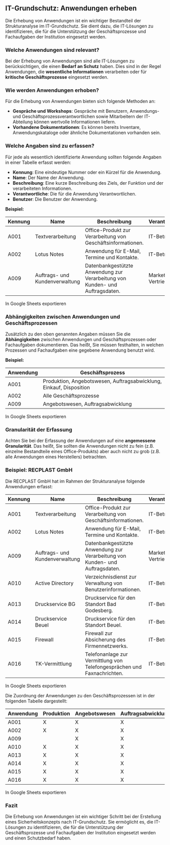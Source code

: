 
## IT-Grundschutz: Anwendungen erheben

Die Erhebung von Anwendungen ist ein wichtiger Bestandteil der Strukturanalyse im IT-Grundschutz. Sie dient dazu, die IT-Lösungen zu identifizieren, die für die Unterstützung der Geschäftsprozesse und Fachaufgaben der Institution eingesetzt werden.

### Welche Anwendungen sind relevant?

Bei der Erhebung von Anwendungen sind alle IT-Lösungen zu berücksichtigen, die einen **Bedarf an Schutz** haben. Dies sind in der Regel Anwendungen, die **wesentliche Informationen** verarbeiten oder für **kritische Geschäftsprozesse** eingesetzt werden.

### Wie werden Anwendungen erhoben?

Für die Erhebung von Anwendungen bieten sich folgende Methoden an:

- **Gespräche und Workshops**: Gespräche mit Benutzern, Anwendungs- und Geschäftsprozessverantwortlichen sowie Mitarbeitern der IT-Abteilung können wertvolle Informationen liefern.
- **Vorhandene Dokumentationen**: Es können bereits Inventare, Anwendungskataloge oder ähnliche Dokumentationen vorhanden sein.

### Welche Angaben sind zu erfassen?

Für jede als wesentlich identifizierte Anwendung sollten folgende Angaben in einer Tabelle erfasst werden:

- **Kennung**: Eine eindeutige Nummer oder ein Kürzel für die Anwendung.
- **Name**: Der Name der Anwendung.
- **Beschreibung**: Eine kurze Beschreibung des Ziels, der Funktion und der verarbeiteten Informationen.
- **Verantwortliche**: Die für die Anwendung Verantwortlichen.
- **Benutzer**: Die Benutzer der Anwendung.

**Beispiel:**

|Kennung|Name|Beschreibung|Verantwortliche|Benutzer|
|---|---|---|---|---|
|A001|Textverarbeitung|Office-Produkt zur Verarbeitung von Geschäftsinformationen.|IT-Betrieb|Alle Mitarbeiter|
|A002|Lotus Notes|Anwendung für E-Mail, Termine und Kontakte.|IT-Betrieb|Alle Mitarbeiter|
|A009|Auftrags- und Kundenverwaltung|Datenbankgestützte Anwendung zur Verarbeitung von Kunden- und Auftragsdaten.|Marketing & Vertrieb|Marketing & Vertrieb|

In Google Sheets exportieren

### Abhängigkeiten zwischen Anwendungen und Geschäftsprozessen

Zusätzlich zu den oben genannten Angaben müssen Sie die **Abhängigkeiten** zwischen Anwendungen und Geschäftsprozessen oder Fachaufgaben dokumentieren. Das heißt, Sie müssen festhalten, in welchen Prozessen und Fachaufgaben eine gegebene Anwendung benutzt wird.

**Beispiel:**

|Anwendung|Geschäftsprozess|
|---|---|
|A001|Produktion, Angebotswesen, Auftragsabwicklung, Einkauf, Disposition|
|A002|Alle Geschäftsprozesse|
|A009|Angebotswesen, Auftragsabwicklung|

In Google Sheets exportieren

### Granularität der Erfassung

Achten Sie bei der Erfassung der Anwendungen auf eine **angemessene Granularität**. Das heißt, Sie sollten die Anwendungen nicht zu fein (z.B. einzelne Bestandteile eines Office-Produkts) aber auch nicht zu grob (z.B. alle Anwendungen eines Herstellers) betrachten.

### Beispiel: RECPLAST GmbH

Die RECPLAST GmbH hat im Rahmen der Strukturanalyse folgende Anwendungen erfasst:

|Kennung|Name|Beschreibung|Verantwortliche|Benutzer|
|---|---|---|---|---|
|A001|Textverarbeitung|Office-Produkt zur Verarbeitung von Geschäftsinformationen.|IT-Betrieb|Alle Mitarbeiter|
|A002|Lotus Notes|Anwendung für E-Mail, Termine und Kontakte.|IT-Betrieb|Alle Mitarbeiter|
|A009|Auftrags- und Kundenverwaltung|Datenbankgestützte Anwendung zur Verarbeitung von Kunden- und Auftragsdaten.|Marketing & Vertrieb|Marketing & Vertrieb|
|A010|Active Directory|Verzeichnisdienst zur Verwaltung von Benutzerinformationen.|IT-Betrieb|Administratoren|
|A013|Druckservice BG|Druckservice für den Standort Bad Godesberg.|IT-Betrieb|Mitarbeiter in Bad Godesberg|
|A014|Druckservice Beuel|Druckservice für den Standort Beuel.|IT-Betrieb|Mitarbeiter in Beuel|
|A015|Firewall|Firewall zur Absicherung des Firmennetzwerks.|IT-Betrieb|Alle Mitarbeiter|
|A016|TK-Vermittlung|Telefonanlage zur Vermittlung von Telefongesprächen und Faxnachrichten.|IT-Betrieb|Alle Mitarbeiter|

In Google Sheets exportieren

Die Zuordnung der Anwendungen zu den Geschäftsprozessen ist in der folgenden Tabelle dargestellt:

|Anwendung|Produktion|Angebotswesen|Auftragsabwicklung|Einkauf|Disposition|
|---|---|---|---|---|---|
|A001|X|X|X|X|X|
|A002|X|X|X|X|X|
|A009||X|X|||
|A010|X|X|X|X|X|
|A013|X|X|X|X|X|
|A014|X|X|X|X|X|
|A015|X|X|X|X|X|
|A016|X|X|X|X|X|

In Google Sheets exportieren

### Fazit

Die Erhebung von Anwendungen ist ein wichtiger Schritt bei der Erstellung eines Sicherheitskonzepts nach IT-Grundschutz. Sie ermöglicht es, die IT-Lösungen zu identifizieren, die für die Unterstützung der Geschäftsprozesse und Fachaufgaben der Institution eingesetzt werden und einen Schutzbedarf haben.